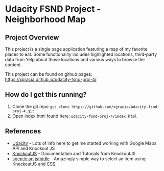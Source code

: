 # Udacity FSND Project - Neighborhood Map

## Project Overview

This project is a single page application featuring a map of my favorite places to eat. Some functionality includes highlighted locations, third-party data from Yelp about those locations and various ways to browse the content.

This project can be found on github pages: https://xgracia.github.io/udacity-fsnd-proj-4/

## How do I get this running?

1. Clone the git repo `git clone https://github.com/xgracia/udacity-fsnd-proj-4.git`
2. Open index.html found here: `udacity-fsnd-proj-4/index.html`

## References

- [Udacity](https://classroom.udacity.com/nanodegrees/nd004) - Lots of info here to get me started working with Google Maps API and Knockout JS
- [KnockoutJS](http://knockoutjs.com/documentation) - Documentation and Tutorials from KnockoutJS
- [sgentle on jsfiddle](http://jsfiddle.net/sgentile/pRC4c/) - Amazingly simple way to select an item using KnockoutJS and CSS
